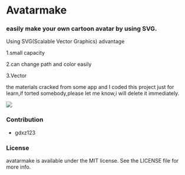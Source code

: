 # Avatarmake

### easily make your own cartoon avatar by using SVG.

Using SVG(Scalable Vector Graphics) advantage

1.small capacity

2.can change path and color easily

3.Vector

the materials cracked from some app and I coded this project just for learn,if torted somebody,please let me know,i will delete it immediately.

![](http://ofjgt9lwa.bkt.clouddn.com/1.jpg)

### Contribution
- gdxz123

### License
avatarmake is available under the MIT license. See the LICENSE file for more info.

